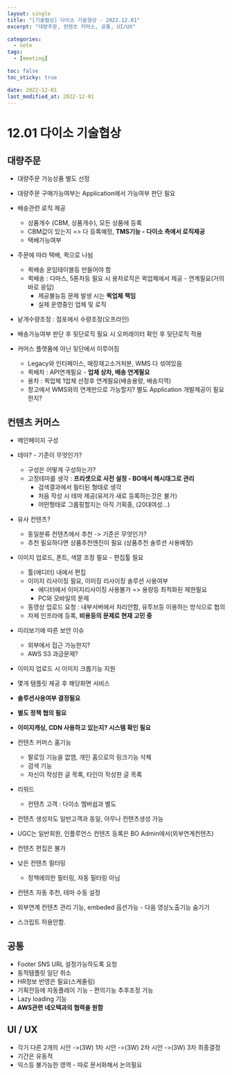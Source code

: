 ```yaml
---
layout: single
title: "[기술협상] 다이소 기술형상 - 2022.12.01"
excerpt: "대량주문, 컨텐츠 커머스, 공통, UI/UX"

categories:
  - note
tags:
  - [meeting]

toc: false
toc_sticky: true

date: 2022-12-01
last_modified_at: 2022-12-01
---
```

# 12.01 다이소 기술협상  

## 대량주문  

- 대량주문 가능상품 별도 선정  
- 대량주문 구매가능여부는 Application에서 가능여부 판단 필요  
- 배송관련 로직 제공  
    - 상품개수 (CBM, 상품개수), 모든 상품에 등록  
    - CBM값이 있는지 => 다 등록예정, **TMS기능 - 다이소 측에서 로직제공**  
    - 택배가능여부  

- 주문에 따라 택배, 퀵으로 나뉨  
    - 퀵배송 운임테이블등 만들어야 함  
    - 퀵배송 : 다마스, 5톤차등 필요 시 용차로직은 퀵업체에서 제공 - 연계필요(거의 바로 응답)  
        - 제공불능등 문제 발생 시는 **퀵업체 책임**  
        - 실제 운영중인 업체 및 로직  

- 낱개수량조정 : 점포에서 수량조정(오프라인)  
- 배송가능여부 판단 후 뒷단로직 필요 시 오퍼레이터 확인 후 뒷단로직 적용  
- 커머스 플랫품에 아닌 뒷단에서 이루어짐  
    - Legacy와 인터페이스, 매장재고소거처분, WMS 다 섞여있음  
    - 퀵배차 : API연계필요 - **업체 상차, 배송 연계필요**  
    - 용차 : 퀵업체 1업체 선정후 연계필요(배송용량, 배송지역)  
    - 창고에서 WMS와의 연계만으로 가능할지? 별도 Application 개발제공이 필요한지?  


## 컨텐츠 커머스  

- 메인페이지 구성  
- 테마? - 기준이 무엇인가?  
    - 구성은 어떻게 구성하는가?  
    - 고정테마를 생각 : **프리셋으로 사전 설정 - BO에서 해시태그로 관리**  
        - 검색결과에서 필터된 형태로 생각  
        - 처음 작성 시 테마 제공(유저가 새로 등록하는것은 불가)  
        - 어떤형태로 그룹핑할지는 아직 기획중, (20대여성...)  
- 유사 컨텐츠?
    - 동일분류 컨텐츠에서 추천 -> 기준은 무엇인가?
    - 추천 필요하다면 상품추천엔진이 필요 (상품추천 솔루션 사용예정)
- 이미지 업로드, 폰트, 색깔 조정 필요 - 편집툴 필요
    - 툴(에디터) 내에서 편집
    - 이미지 리사이징 필요, 이미징 리사이징 솔루션 사용여부
        - 에디터에서 이미지리사이징 사용불가 => 용량등 최적화된 제한필요
        - PC와 모바일의 문제
    - 동영상 업로드 요청 : 내부서버에서 처리안함, 유투브등 이용하는 방식으로 협의
    - 자체 인프라에 등록, **비용등의 문제로 현재 고민 중**
- 미리보기에 따른 보안 이슈
    - 외부에서 접근 가능한지?
    - AWS S3 과금문제?
- 이미지 업로드 시 이미지 크롭기능 지원
- 몇개 템플릿 제공 후 해당화면 서비스  

- **솔루션사용여부 결정필요**
- **별도 정책 협의 필요**
- **이미지캐싱, CDN 사용하고 있는지? 시스템 확인 필요**

- 컨텐츠 커머스 홈기능  
    - 팔로잉 기능을 없앰, 개인 홈으로의 링크기능 삭제  
    - 검색 기능  
    - 자신이 작성한 글 목록, 타인이 작성한 글 목록  

- 리워드  
    - 컨텐츠 고객 : 다이소 멤버쉽과 별도  

- 컨텐츠 생성자도 일반고객과 동일, 아무나 컨탠츠생성 가능  
- UGC는 일반회원, 인플루언스 컨텐츠 등록은 BO Admin에서(외부연계컨텐츠)  

- 컨텐츠 편집은 불가  
- 낮은 컨텐츠 필터링  
    - 정책에의한 필터링, 자동 필터링 아님  
- 컨텐츠 자동 추천, 테마 수동 설정  
- 외부연계 컨텐츠 관리 기능, embeded 옵션가능 - 다음 영상노출기능 숨기기  
- 스크립트 허용안함.  

## 공통  

- Footer SNS URL 설정가능하도록 요청  
- 동적템플릿 일단 취소  
- HR정보 반영은 필요(스케줄링)  
- 기획전등에 자동플레이 기능 - 편의기능 추후조정 가능  
- Lazy loading 기능  
- **AWS관련 네오텍과의 협력을 원함**  

## UI / UX  

- 각기 다른 2개의 시안 ->(3W) 1차 시안 ->(3W) 2차 시안 ->(3W) 3차 최종결정  
- 기간은 유동적  
- 익스등 불가능한 영역 - 따로 문서화해서 논의필요


